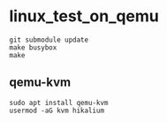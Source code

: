 # linux_test_on_qemu

```
git submodule update
make busybox
make
```

## qemu-kvm
```
sudo apt install qemu-kvm
usermod -aG kvm hikalium
```
